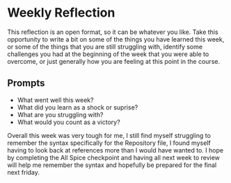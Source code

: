 # Weekly Reflection
This reflection is an open format, so it can be whatever you like. Take this opportunity to write a bit on some of the things you have learned this week, or some of the things that you are still struggling with, identify some challenges you had at the beginning of the week that you were able to overcome, or just generally how you are feeling at this point in the course.

## Prompts
- What went well this week?
- What did you learn as a shock or suprise?
- What are you struggling with?
- What would you count as a victory? 

Overall this week was very tough for me, I still find myself struggling to remember the syntax specifically for the Repository file, I found myself having to look back at references more than I would have wanted to. I hope by completing the All Spice checkpoint and having all next week to review will help me remember the syntax and hopefully be prepared for the final next friday.